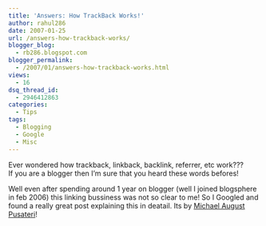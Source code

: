 ```yaml
---
title: 'Answers: How TrackBack Works!'
author: rahul286
date: 2007-01-25
url: /answers-how-trackback-works/
blogger_blog:
  - rb286.blogspot.com
blogger_permalink:
  - /2007/01/answers-how-trackback-works.html
views:
  - 16
dsq_thread_id:
  - 2946412863
categories:
  - Tips
tags:
  - Blogging
  - Google
  - Misc
---
```

Ever wondered how trackback, linkback, backlink, referrer, etc work???  
If you are a blogger then I&#8217;m sure that you heard these words befores!

Well even after spending around 1 year on blogger (well I joined blogsphere in feb 2006) this linking bussiness was not so clear to me! So I Googled and found a really great post explaining this in deatail. Its by <a href="http://cruftbox.com/cruft/docs/trackback.html" onclick="_gaq.push(['_trackEvent', 'outbound-article', 'http://cruftbox.com/cruft/docs/trackback.html', 'Michael August Pusateri']);" >Michael August Pusateri</a>!
